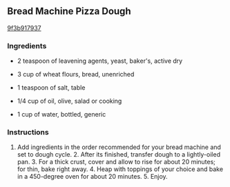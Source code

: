 ## Bread Machine Pizza Dough

[9f3b917937](http://tastykitchen.com/recipes/breads/bread-machine-pizza-dough-2/)

### Ingredients

 - 2 teaspoon of leavening agents, yeast, baker's, active dry

 - 3 cup of wheat flours, bread, unenriched

 - 1 teaspoon of salt, table

 - 1/4 cup of oil, olive, salad or cooking

 - 1 cup of water, bottled, generic

### Instructions

1. Add ingredients in the order recommended for your bread machine and set to dough cycle. 2. After its finished, transfer dough to a lightly-oiled pan. 3. For a thick crust, cover and allow to rise for about 20 minutes; for thin, bake right away. 4. Heap with toppings of your choice and bake in a 450-degree oven for about 20 minutes. 5. Enjoy.